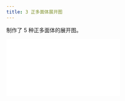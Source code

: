 ```yaml
---
title: 3 正多面体展开图
---
```


制作了 5 种正多面体的展开图。

<iframe src="//player.bilibili.com/player.html?aid=800128751&bvid=BV1hy4y1B7Dg&cid=251934445&page=1" scrolling="no" border="0" frameborder="no" framespacing="0" allowfullscreen="true"> </iframe>
